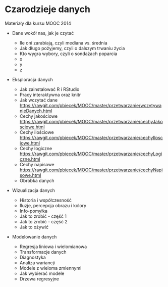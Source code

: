 Czarodzieje danych
==================

Materiały dla kursu MOOC 2014

+ Dane wokół nas, jak je czytać
  * Ile oni zarabiają, czyli mediana vs. średnia
  * Jak długo pożyjemy, czyli o dalszym trwaniu życia
  * Kto wygra wybory, czyli o sondażach poparcia
  * x
  * y
  * z 


+ Eksploracja danych
  * Jak zainstalować R i RStudio
  * Pracy interaktywna oraz knitr
  * Jak wczytać dane
https://rawgit.com/pbiecek/MOOC/master/przetwarzanie/wczytywanieDanych.html
  * Cechy jakościowe
https://rawgit.com/pbiecek/MOOC/master/przetwarzanie/cechyJakosciowe.html
  * Cechy ilościowe
https://rawgit.com/pbiecek/MOOC/master/przetwarzanie/cechyIlosciowe.html
  * Cechy logiczne
https://rawgit.com/pbiecek/MOOC/master/przetwarzanie/cechyLogiczne.html
  * Cechy napisowe
https://rawgit.com/pbiecek/MOOC/master/przetwarzanie/cechyNapisowe.html
  * Obróbka danych


+ Wizualizacja danych
  * Historia i współczesność
  * Iluzje, percepcja obrazu i kolory
  * Info-pomyłka
  * Jak to zrobić - część 1
  * Jak to zrobić - część 2
  * Jak to ożywić


+ Modelowanie danych
  * Regresja liniowa i wielomianowa
  * Transformacje danych
  * Diagnostyka
  * Analiza wariancji
  * Modele z wieloma zmiennymi
  * Jak wybierać modele
  * Drzewa regresyjne

